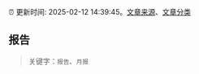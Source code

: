 :alarm_clock: 更新时间: 2025-02-12 14:39:45。[文章来源](/README.md)、[文章分类](/TAGS.md)

## 报告


> 关键字：`报告`、`月报`



